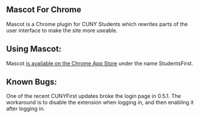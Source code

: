 Mascot For Chrome
---

Mascot is a Chrome plugin for CUNY Students which rewrites parts of the user interface to make the site more useable.

Using Mascot:
---
Mascot [is available on the Chrome App Store](https://chrome.google.com/webstore/detail/studentsfirst/bmoppdfdfmodkmpfjfodmeicmdnhnolb?utm_source=chrome-ntp-icon) under the name StudentsFirst.

Known Bugs:
---
One of the recent CUNYFirst updates broke the login page in 0.5.1. The workaround is to disable the extension when logging in, and then enabling it after logging in.

